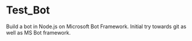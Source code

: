 # Test_Bot
Build a bot in Node.js on Microsoft Bot Framework.
Initial try towards git as well as MS Bot framework.
